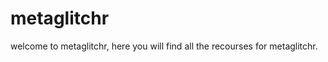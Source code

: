 <!DOCTYPE html>
<html>
  <body>
    <h1>metaglitchr</h1>
    <p>welcome to metaglitchr, here you will find all the recourses for metaglitchr.</p>
  </body>
</html>
